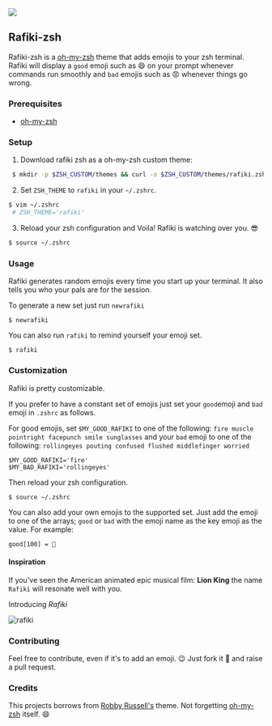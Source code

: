 ![](https://www.dropbox.com/s/u08c2zofducjvh9/rafiki-zsh-2.png?raw=1)

## Rafiki-zsh

Rafiki-zsh is a [oh-my-zsh](https://github.com/robbyrussell/oh-my-zsh) theme that adds emojis to your zsh terminal.
Rafiki will display a `good` emoji such as :smile: on your prompt whenever commands run smoothly and `bad` emojis
such as :rage: whenever things go wrong.


### Prerequisites

* [oh-my-zsh](https://github.com/robbyrussell/oh-my-zsh)

### Setup

1. Download rafiki zsh as a oh-my-zsh custom theme:

```bash
 $ mkdir -p $ZSH_CUSTOM/themes && curl -o $ZSH_CUSTOM/themes/rafiki.zsh-theme https://raw.githubusercontent.com/akabiru/rafiki-zsh/develop/rafiki.zsh-theme
```

2. Set `ZSH_THEME` to `rafiki` in your `~/.zshrc`.

```bash
$ vim ~/.zshrc
 # ZSH_THEME='rafiki'
```

3. Reload your zsh configuration and Voila! Rafiki is watching over you. :sunglasses:

```bash
$ source ~/.zshrc
```
### Usage

Rafiki generates random emojis every time you start up your terminal. It also tells you who your pals are for the session.

To generate a new set just run `newrafiki`

    $ newrafiki

You can also run `rafiki` to remind yourself your emoji set.

    $ rafiki

### Customization

Rafiki is pretty customizable.

If you prefer to have a constant set of emojis just set your `good`emoji and `bad` emoji in `.zshrc` as follows.

For good emojis, set `$MY_GOOD_RAFIKI` to one of the following: `fire muscle pointright facepunch smile sunglasses` and
your `bad` emoji to one of the following: `rollingeyes pouting confused flushed middlefinger worried`

    $MY_GOOD_RAFIKI='fire'
    $MY_BAD_RAFIKI='rollingeyes'

Then reload your zsh configuration.

    $ source ~/.zshrc

You can also add your own emojis to the supported set. Just add the emoji to one of the arrays; `good` or `bad` with the
emoji name as the key emoji as the value. For example:
```
good[100] = 💯
```

#### Inspiration

If you've seen the American animated epic musical film: **Lion King** the name `Rafiki` will resonate well with you.

Introducing _Rafiki_

![rafiki](https://a.dilcdn.com/bl/wp-content/uploads/sites/25/2015/01/Rafiki-The-Lion-King-3.jpeg)
### Contributing

Feel free to contribute, even if it's to add an emoji. :wink: Just fork it :fork_and_knife: and raise a pull request.

### Credits

This projects borrows from [Robby Russell's](https://github.com/robbyrussell/oh-my-zsh/blob/master/themes/robbyrussell.zsh-theme) theme.
Not forgetting [oh-my-zsh](https://github.com/robbyrussell/oh-my-zsh) itself. :smile:
